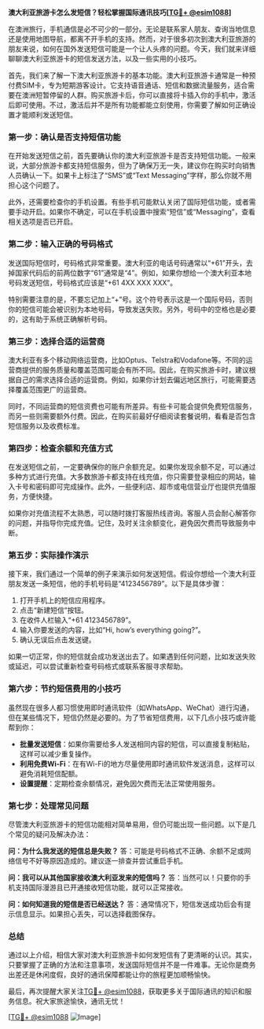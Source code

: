 **澳大利亚旅游卡怎么发短信？轻松掌握国际通讯技巧[[TG💪+ @esim1088](https://t.me/s/esim1088)]**

在澳洲旅行，手机通信是必不可少的一部分。无论是联系家人朋友、查询当地信息还是使用地图导航，都离不开手机的支持。然而，对于很多初次到澳大利亚旅游的朋友来说，如何在国外发送短信可能是一个让人头疼的问题。今天，我们就来详细聊聊澳大利亚旅游卡的短信发送方法，以及一些实用的小技巧。

首先，我们来了解一下澳大利亚旅游卡的基本功能。澳大利亚旅游卡通常是一种预付费SIM卡，专为短期游客设计。它支持语音通话、短信和数据流量服务，适合需要在澳洲短暂停留的人群。购买旅游卡后，你可以直接将卡插入你的手机中，激活后即可使用。不过，激活后并不是所有功能都能立刻使用，你需要了解如何正确设置才能顺利发送短信。

### **第一步：确认是否支持短信功能**

在开始发送短信之前，首先要确认你的澳大利亚旅游卡是否支持短信功能。一般来说，大部分旅游卡都支持短信服务，但为了确保万无一失，建议你在购买时向销售人员确认一下。如果卡上标注了“SMS”或“Text Messaging”字样，那么你就不用担心这个问题了。

此外，还需要检查你的手机设置。有些手机可能默认关闭了国际短信功能，或者需要手动开启。如果你不确定，可以在手机设置中搜索“短信”或“Messaging”，查看相关选项是否已开启。

### **第二步：输入正确的号码格式**

发送国际短信时，号码格式非常重要。澳大利亚的电话号码通常以“+61”开头，去掉国家代码后的前两位数字“61”通常是“4”。例如，如果你想给一个澳大利亚本地号码发送短信，号码格式应该是“+61 4XX XXX XXX”。

特别需要注意的是，不要忘记加上“+”号。这个符号表示这是一个国际号码，否则你的短信可能会被识别为本地号码，导致发送失败。另外，号码中的空格也是必要的，这有助于系统正确解析号码。

### **第三步：选择合适的运营商**

澳大利亚有多个移动网络运营商，比如Optus、Telstra和Vodafone等。不同的运营商提供的服务质量和覆盖范围可能会有所不同。因此，在购买旅游卡时，建议根据自己的需求选择合适的运营商。例如，如果你计划去偏远地区旅行，可能需要选择覆盖范围更广的运营商。

同时，不同运营商的短信资费也可能有所差异。有些卡可能会提供免费短信服务，而另一些则需要额外付费。因此，在购买前最好仔细阅读套餐说明，看看是否包含短信服务以及收费标准。

### **第四步：检查余额和充值方式**

在发送短信之前，一定要确保你的账户余额充足。如果你发现余额不足，可以通过多种方式进行充值。大多数旅游卡都支持在线充值，你只需要登录相应的网站，输入卡号和密码即可完成操作。此外，一些便利店、超市或电信营业厅也提供充值服务，方便快捷。

如果你对充值流程不太熟悉，可以随时拨打客服热线咨询。客服人员会耐心解答你的问题，并指导你完成充值。记住，及时关注余额变化，避免因欠费而导致服务中断。

### **第五步：实际操作演示**

接下来，我们通过一个简单的例子来演示如何发送短信。假设你想给一个澳大利亚朋友发送一条短信，他的手机号码是“4123456789”。以下是具体步骤：

1. 打开手机上的短信应用程序。
2. 点击“新建短信”按钮。
3. 在收件人栏输入“+61 4123456789”。
4. 输入你要发送的内容，比如“Hi, how’s everything going?”。
5. 确认无误后点击发送键。

如果一切正常，你的短信就会成功发送出去了。如果遇到任何问题，比如发送失败或延迟，可以尝试重新检查号码格式或联系客服寻求帮助。

### **第六步：节约短信费用的小技巧**

虽然现在很多人都习惯使用即时通讯软件（如WhatsApp、WeChat）进行沟通，但在某些情况下，短信仍然是必要的。为了节省短信费用，以下几点小技巧或许能帮到你：

- **批量发送短信**：如果你需要给多人发送相同内容的短信，可以直接复制粘贴，这样可以减少重复操作。
- **利用免费Wi-Fi**：在有Wi-Fi的地方尽量使用即时通讯软件发送消息，这样可以避免消耗短信配额。
- **设置提醒**：定期检查余额情况，避免因欠费而无法正常使用服务。

### **第七步：处理常见问题**

尽管澳大利亚旅游卡的短信功能相对简单易用，但仍可能出现一些问题。以下是几个常见的疑问及解决办法：

**问：为什么我发送的短信总是失败？**
答：可能是号码格式不正确、余额不足或网络信号不好等原因造成的。建议逐一排查并尝试重启手机。

**问：我可以从其他国家接收澳大利亚发来的短信吗？**
答：当然可以！只要你的手机支持国际漫游且已开通接收短信功能，就可以正常接收。

**问：如何知道我的短信是否已经送达？**
答：通常情况下，短信发送成功后会有提示信息显示。如果担心丢失，可以选择截图保存。

### **总结**

通过以上介绍，相信大家对澳大利亚旅游卡如何发短信有了更清晰的认识。其实，只要掌握了正确的方法和注意事项，发送国际短信并不是一件难事。无论你是商务出差还是休闲度假，良好的通讯保障都能让你的旅程更加顺畅愉快。

最后，再次提醒大家关注[TG💪+ @esim1088](https://t.me/s/esim1088)，获取更多关于国际通讯的知识和服务信息。祝大家旅途愉快，通讯无忧！

[[TG💪+ @esim1088](https://t.me/s/esim1088) ![Image](https://i.postimg.cc/4NQfJmqS/Snipaste-2025-05-13-00-14-12.png)]